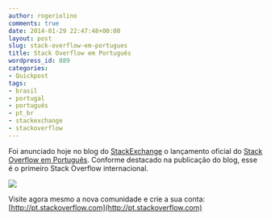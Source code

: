 ```yaml
---
author: rogeriolino
comments: true
date: 2014-01-29 22:47:48+00:00
layout: post
slug: stack-overflow-em-portugues
title: Stack Overflow em Português
wordpress_id: 889
categories:
- Quickpost
tags:
- brasil
- portugal
- português
- pt_br
- stackexchange
- stackoverflow
---
```


Foi anunciado hoje no blog do [StackExchange](http://blog.stackoverflow.com/2014/01/ola-mundo-announcing-stack-overflow-in-portuguese/?cb=1) o lançamento oficial do [Stack Overflow em Português](http://pt.stackoverflow.com/). Conforme destacado na publicação do blog, esse é o primeiro Stack Overflow internacional.

![](http://blog.stackoverflow.com/wp-content/uploads/2014-01-28_11-08-04-1024x505.jpg)

Visite agora mesmo a nova comunidade e crie a sua conta: [http://pt.stackoverflow.com](http://pt.stackoverflow.com)
